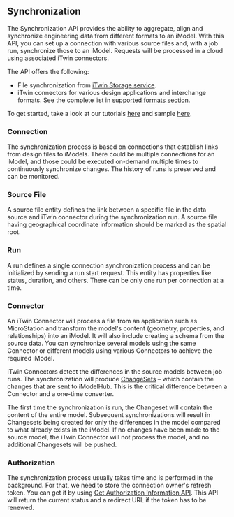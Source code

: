 ## Synchronization

The Synchronization API provides the ability to aggregate, align and synchronize engineering data from different formats to an iModel. With this API, you can set up a connection with various source files and, with a job run, synchronize those to an iModel. Requests will be processed in a cloud using associated iTwin connectors.

The API offers the following:

- File synchronization from [iTwin Storage service](/apis/storage/).
- iTwin connectors for various design applications and interchange formats. See the complete list in [supported formats section](/apis/synchronization/supported-formats/).

To get started, take a look at our tutorials [here](/tutorials/synchronization-tutorial) and sample [here](https://github.com/iTwin/synchronization-api-sample-app).

### Connection

The synchronization process is based on connections that establish links from design files to iModels. There could be multiple connections for an iModel, and those could be executed on-demand multiple times to continuously synchronize changes. The history of runs is preserved and can be monitored.

### Source File

A source file entity defines the link between a specific file in the data source and iTwin connector during the synchronization run. A source file having geographical coordinate information should be marked as the spatial root.

### Run

A run defines a single connection synchronization process and can be initialized by sending a run start request. This entity has properties like status, duration, and others. There can be only one run per connection at a time.

### Connector

An iTwin Connector will process a file from an application such as MicroStation and transform the model's content (geometry, properties, and relationships) into an iModel. It will also include creating a schema from the source data. You can synchronize several models using the same Connector or different models using various Connectors to achieve the required iModel.

iTwin Connectors detect the differences in the source models between job runs. The synchronization will produce [ChangeSets](/apis/imodels/) – which contain the changes that are sent to iModelHub. This is the critical difference between a Connector and a one-time converter.

The first time the synchronization is run, the Changeset will contain the content of the entire model. Subsequent synchronizations will result in Changesets being created for only the differences in the model compared to what already exists in the iModel. If no changes have been made to the source model, the iTwin Connector will not process the model, and no additional Changesets will be pushed.

### Authorization

The synchronization process usually takes time and is performed in the background. For that, we need to store the connection owner's refresh token. You can get it by using [Get Authorization Information API](/apis/synchronization/operations/get-authorization-information/). This API will return the current status and a redirect URL if the token has to be renewed.
